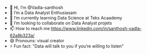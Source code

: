 - 👋 Hi, I’m @Vadla-santhosh
- 👀 I’m a Data Analyst Enthusiasam
- 🌱 I’m currently learning Data Science at Teks Acaademy
- 💞️ I’m looking to collaborate on Data Analyst projets
- 📫 How to reach me https://www.linkedin.com/in/santhosh-vadla-62a8b323a/
- 😄 Pronouns: visual creator
- ⚡ Fun fact: "Data will talk to you if you’re willing to listen"

<!---
Vadla-santhosh/Vadla-santhosh is a ✨ special ✨ repository because its `README.md` (this file) appears on your GitHub profile.
You can click the Preview link to take a look at your changes.
--->
